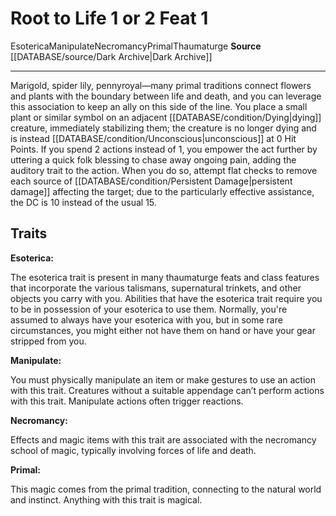 ﻿---
actions: '[one-action]'
feat: Root to Life
id: '3702'
level: '1'
name: Root to Life
rarity: Common
school: Necromancy
source: '[[DATABASE/source/Dark Archive|Dark Archive]]'
trait:
- '[[DATABASE/trait/Esoterica|Esoterica]]'
- '[[DATABASE/trait/Manipulate|Manipulate]]'
- '[[DATABASE/trait/Necromancy|Necromancy]]'
- '[[DATABASE/trait/Primal|Primal]]'
- '[[DATABASE/trait/Thaumaturge|Thaumaturge]]'
type: Feat

---
# Root to Life <span class="action-icon">1</span> or <span class="action-icon">2</span> <span class="item-type">Feat 1</span>

<span class="item-trait">Esoterica</span><span class="item-trait">Manipulate</span><span class="item-trait">Necromancy</span><span class="item-trait">Primal</span><span class="item-trait">Thaumaturge</span>
**Source** [[DATABASE/source/Dark Archive|Dark Archive]]

---
Marigold, spider lily, pennyroyal—many primal traditions connect flowers and plants with the boundary between life and death, and you can leverage this association to keep an ally on this side of the line. You place a small plant or similar symbol on an adjacent [[DATABASE/condition/Dying|dying]] creature, immediately stabilizing them; the creature is no longer dying and is instead [[DATABASE/condition/Unconscious|unconscious]] at 0 Hit Points.
 If you spend 2 actions instead of 1, you empower the act further by uttering a quick folk blessing to chase away ongoing pain, adding the auditory trait to the action. When you do so, attempt flat checks to remove each source of [[DATABASE/condition/Persistent Damage|persistent damage]] affecting the target; due to the particularly effective assistance, the DC is 10 instead of the usual 15.

## Traits

**Esoterica:**

The esoterica trait is present in many thaumaturge feats and class features that incorporate the various talismans, supernatural trinkets, and other objects you carry with you. Abilities that have the esoterica trait require you to be in possession of your esoterica to use them. Normally, you're assumed to always have your esoterica with you, but in some rare circumstances, you might either not have them on hand or have your gear stripped from you.

**Manipulate:**

You must physically manipulate an item or make gestures to use an action with this trait. Creatures without a suitable appendage can’t perform actions with this trait. Manipulate actions often trigger reactions.

**Necromancy:**

Effects and magic items with this trait are associated with the necromancy school of magic, typically involving forces of life and death.

**Primal:**

This magic comes from the primal tradition, connecting to the natural world and instinct. Anything with this trait is magical.